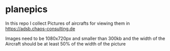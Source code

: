 # planepics
In this repo I collect Pictures of aircrafts for viewing them in https://adsb.chaos-consulting.de

Images need to be 1080x720px and smaller than 300kb and the width of the Aircraft should be at least 50% of the width of the picture
